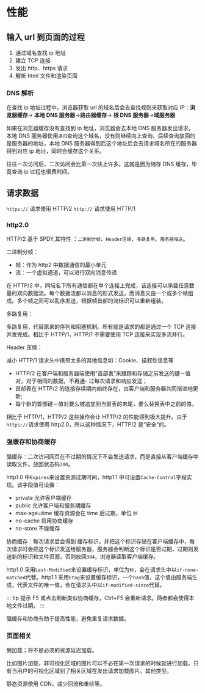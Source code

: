 # 性能

## 输入 url 到页面的过程

1. 通过域名查找 ip 地址
2. 建立 TCP 连接
3. 发出 http、https 请求
4. 解析 html 文件和渲染页面

### DNS 解析

在查找 ip 地址过程中，浏览器获取 url 的域名后会去查找规则来获取对应 IP：**浏览器缓存**-> **本地 DNS 服务器**->**路由器缓存**-> **根 DNS 服务器**->**域服务器**

如果在浏览器缓存没有查找到 ip 地址，浏览器会去本地 DNS 服务器发出请求，本地 DNS 服务器使用`递归`查询这个域名，没有则继续向上查询，后续查询放回的是服务器的地址，本地 DNS 服务器得到后这个地址后会去请求域名所在的服务器得到对应 ip 地址，同时会缓存这个关系。

往往一次访问后，二次访问会比第一次快上许多。这就是因为储存 DNS 缓存，毕竟查询 ip 过程也很费时间。

## 请求数据

`https://` 请求使用 HTTP/2 `http://` 请求使用 HTTP/1

### http2.0

HTTP/2 基于 SPDY,其特性 ：`二进制分帧`、`Header压缩`、`多路复用`、`服务器推送`。

二进制分帧：

- 帧：作为 http2 中数据通信的最小单元
- 流：一个虚拟通道，可以进行双向消息传递

在 HTTP/2 中，同域名下所有通信都在单个连接上完成，该连接可以承载任意数量的双向数据流。每个数据流都以消息的形式发送，而消息又由一个或多个帧组成。多个帧之间可以乱序发送，根据帧首部的流标识可以重新组装。

多路复用：

多路复用，代替原来的序列和阻塞机制。所有就是请求的都是通过一个 TCP 连接并发完成。相比于 HTTP/1，HTTP/1 不需要使用 TCP 连接来实现多流并行。

Header 压缩：

减小 HTTP/1 请求头中携带太多的其他信息如：Cookie、描叙性信息等

- HTTP/2 在客户端和服务器端使用“首部表”来跟踪和存储之前发送的键－值对，对于相同的数据，不再通- 过每次请求和响应发送；
- 首部表在 HTTP/2 的连接存续期内始终存在，由客户端和服务器共同渐进地更新;
- 每个新的首部键－值对要么被追加到当前表的末尾，要么替换表中之前的值。

相比于 HTTP/1，HTTP/2 这些操作会让 HTTP/2 的性能得到极大提升。由于`https://`请求使用 http2.0，所以这种情况下，HTTP/2 是“安全”的。

### 强缓存和协商缓存

强缓存：二次访问网页在不过期的情况下不会发送请求，而是直接从客户端缓存中读取文件。放回状态码`200`。

http1.0 中`Expires`来设置资源过期时间，http1.1 中可设置`Cache-Control`字段实现。该字段值可设置：

- private 允许客户端缓存
- public 允许客户端和服务期缓存
- max-age=time 缓存资源会在 time 后过期，单位 `秒`
- no-cache 启用协商缓存
- no-store 不能缓存

协商缓存：每次请求后会得到 缓存标识，并把这个标识存储在客户端缓存中，每次请求时会把这个标识发送给服务器，服务器会判断这个标识是否过期，过期则发送新的标识和文件资源，否则放回`304`，浏览器读取客户端缓存。

http1.0 采用`Last-Modified`来设置缓存标识，单位为`秒`，会在请求头中以`if-none-matched`代替。http1.1 采用`Etag`来设置缓存标识，一个`hash`值，这个值由服务端生成，代表文件的唯一值，会在请求头中以`if-modified-since`代替。

::: tip 提示
F5 或点击刷新类似协商缓存，Ctrl+F5 会重新请求。两者都会使得本地文件过期。
:::

强缓存和协商有助于提高性能，避免重复请求数据。

### 页面相关

懒加载；将不是必须的资源延迟加载。

比如图片加载，非可视化区域的图片可以不必在第一次请求的时候就进行加载。只有当用户的可视化区域到了相关区域在发出请求加载图片。其他类型。

静态资源使用 CDN，减少回流和重绘等。

